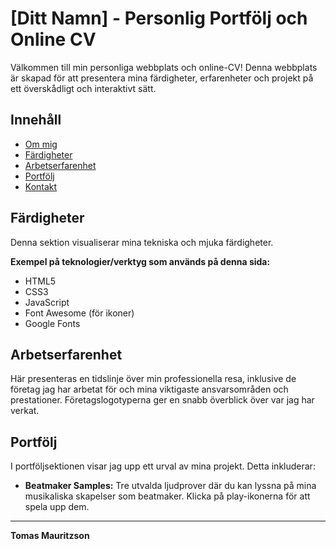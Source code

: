 # [Ditt Namn] - Personlig Portfölj och Online CV

Välkommen till min personliga webbplats och online-CV! Denna webbplats är skapad för att presentera mina färdigheter, erfarenheter och projekt på ett överskådligt och interaktivt sätt.

## Innehåll

* [Om mig](#om-mig)
* [Färdigheter](#färdigheter)
* [Arbetserfarenhet](#arbetserfarenhet)
* [Portfölj](#portfölj)
* [Kontakt](#kontakt)

## Färdigheter

Denna sektion visualiserar mina tekniska och mjuka färdigheter. 

**Exempel på teknologier/verktyg som används på denna sida:**
* HTML5
* CSS3
* JavaScript
* Font Awesome (för ikoner)
* Google Fonts

## Arbetserfarenhet

Här presenteras en tidslinje över min professionella resa, inklusive de företag jag har arbetat för och mina viktigaste ansvarsområden och prestationer. Företagslogotyperna ger en snabb överblick över var jag har verkat.

## Portfölj

I portföljsektionen visar jag upp ett urval av mina projekt. Detta inkluderar:

* **Beatmaker Samples:** Tre utvalda ljudprover där du kan lyssna på mina musikaliska skapelser som beatmaker. Klicka på play-ikonerna för att spela upp dem.

---

**Tomas Mauritzson**

